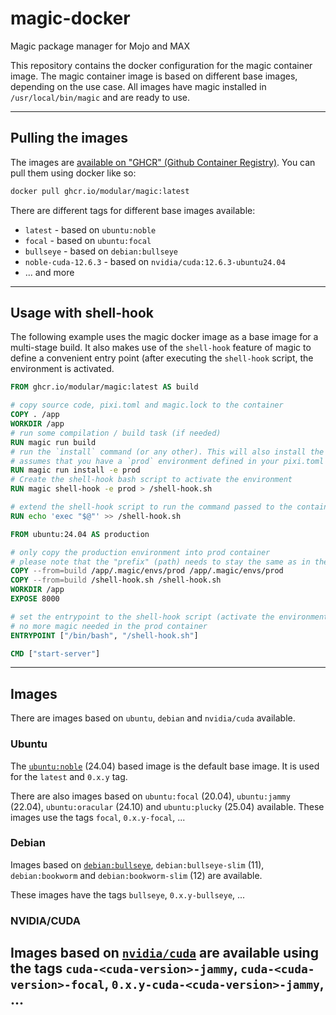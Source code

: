 # magic-docker
Magic package manager for Mojo and MAX

This repository contains the docker configuration for the magic container image.
The magic container image is based on different base images, depending on the use case.
All images have magic installed in `/usr/local/bin/magic` and are ready to use.

---
## Pulling the images
The images are [available on "GHCR" (Github Container Registry)](https://github.com/modular/magic-docker/pkgs/container/magic).
You can pull them using docker like so:

```bash
docker pull ghcr.io/modular/magic:latest
```

There are different tags for different base images available:

- `latest` - based on `ubuntu:noble`
- `focal` - based on `ubuntu:focal`
- `bullseye` - based on `debian:bullseye`
- `noble-cuda-12.6.3` - based on `nvidia/cuda:12.6.3-ubuntu24.04`
- ... and more

---
## Usage with shell-hook

The following example uses the magic docker image as a base image for a multi-stage build.
It also makes use of the `shell-hook` feature of magic to define a convenient entry point (after executing the `shell-hook` script, the environment is activated.

```Dockerfile
FROM ghcr.io/modular/magic:latest AS build

# copy source code, pixi.toml and magic.lock to the container
COPY . /app
WORKDIR /app
# run some compilation / build task (if needed)
RUN magic run build
# run the `install` command (or any other). This will also install the dependencies into `/app/.magic`
# assumes that you have a `prod` environment defined in your pixi.toml
RUN magic run install -e prod
# Create the shell-hook bash script to activate the environment
RUN magic shell-hook -e prod > /shell-hook.sh

# extend the shell-hook script to run the command passed to the container
RUN echo 'exec "$@"' >> /shell-hook.sh

FROM ubuntu:24.04 AS production

# only copy the production environment into prod container
# please note that the "prefix" (path) needs to stay the same as in the build container
COPY --from=build /app/.magic/envs/prod /app/.magic/envs/prod
COPY --from=build /shell-hook.sh /shell-hook.sh
WORKDIR /app
EXPOSE 8000

# set the entrypoint to the shell-hook script (activate the environment and run the command)
# no more magic needed in the prod container
ENTRYPOINT ["/bin/bash", "/shell-hook.sh"]

CMD ["start-server"]
```
---
## Images

There are images based on `ubuntu`, `debian` and `nvidia/cuda` available.

### Ubuntu

The [`ubuntu:noble`](https://hub.docker.com/_/ubuntu) (24.04) based image is the default base image. It is used for the `latest` and `0.x.y` tag.

There are also images based on `ubuntu:focal` (20.04), `ubuntu:jammy` (22.04), `ubuntu:oracular` (24.10) and `ubuntu:plucky` (25.04) available.
These images use the tags `focal`, `0.x.y-focal`, ...

### Debian

Images based on [`debian:bullseye`](https://hub.docker.com/_/debian), `debian:bullseye-slim` (11), `debian:bookworm` and `debian:bookworm-slim` (12) are available.

These images have the tags `bullseye`, `0.x.y-bullseye`, ...

### NVIDIA/CUDA

Images based on [`nvidia/cuda`](https://hub.docker.com/r/nvidia/cuda) are available using the tags `cuda-<cuda-version>-jammy`, `cuda-<cuda-version>-focal`, `0.x.y-cuda-<cuda-version>-jammy`, ...
---

